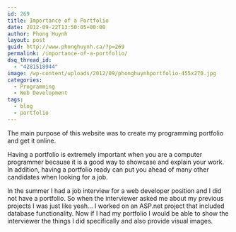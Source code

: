 ```yaml
---
id: 269
title: Importance of a Portfolio
date: 2012-09-22T13:50:05+00:00
author: Phong Huynh
layout: post
guid: http://www.phonghuynh.ca/?p=269
permalink: /importance-of-a-portfolio/
dsq_thread_id:
  - "4281518944"
image: /wp-content/uploads/2012/09/phonghuynhportfolio-455x270.jpg
categories:
  - Programming
  - Web Development
tags:
  - blog
  - portfolio
---
```

The main purpose of this website was to create my programming portfolio and get it online.

Having a portfolio is extremely important when you are a computer programmer because it is a good way to showcase and explain your work. In addition, having a portfolio ready can put you ahead of many other candidates when looking for a job.

In the summer I had a job interview for a web developer position and I did not have a portfolio. So when the interviewer asked me about my previous projects I was just like yeah&#8230; I worked on an ASP.net project that included database functionality. Now if I had my portfolio I would be able to show the interviewer the things I did specifically and also provide visual images.